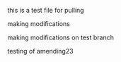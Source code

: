 this is a test file for pulling


making modifications


making modifications on test branch

testing of amending23



